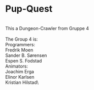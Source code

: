 # Pup-Quest
\
This a Dungeon-Crawler from Gruppe 4\
\
The Group 4 is:\
  Programmers:\
    Fredrik Moen\
    Sander B. Sørensen\
    Espen S. Fodstad\
  Animators:\
    Joachim Erga\
    Elinor Karlsen\
    Kristian Hilstad\

